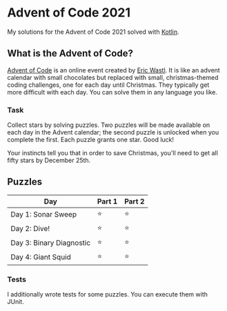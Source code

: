 # Advent of Code 2021

My solutions for the Advent of Code 2021 solved with [Kotlin](https://kotlinlang.org/).

## What is the Advent of Code?

[Advent of Code](https://adventofcode.com/2021) is an online event created
by [Eric Wastl](https://twitter.com/ericwastl). It is like an advent calendar with small chocolates but replaced with
small, christmas-themed coding challenges, one for each day until Christmas. They typically get more difficult with each
day. You can solve them in any language you like.

### Task

Collect stars by solving puzzles. Two puzzles will be made available on each day in the Advent calendar; the second
puzzle is unlocked when you complete the first. Each puzzle grants one star. Good luck!

Your instincts tell you that in order to save Christmas, you'll need to get all fifty stars by December 25th.

## Puzzles

| Day                      | Part 1 | Part 2 |
|--------------------------|--------|--------|
| Day 1: Sonar Sweep       | ⭐      | ⭐      |
| Day 2: Dive!             | ⭐      | ⭐      |
| Day 3: Binary Diagnostic | ⭐      | ⭐      |
| Day 4: Giant Squid       | ⭐      | ⭐      |

### Tests

I additionally wrote tests for some puzzles. You can execute them with JUnit.
